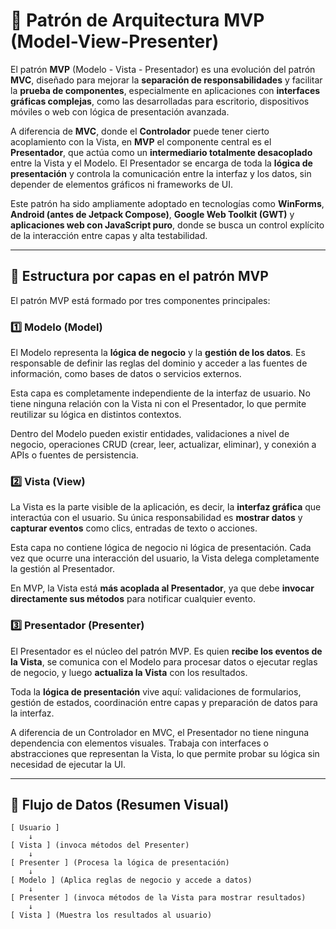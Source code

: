# 🧱 Patrón de Arquitectura MVP (Model-View-Presenter)

El patrón **MVP** (Modelo - Vista - Presentador) es una evolución del patrón **MVC**, diseñado para mejorar la **separación de responsabilidades** y facilitar la **prueba de componentes**, especialmente en aplicaciones con **interfaces gráficas complejas**, como las desarrolladas para escritorio, dispositivos móviles o web con lógica de presentación avanzada.

A diferencia de **MVC**, donde el **Controlador** puede tener cierto acoplamiento con la Vista, en **MVP** el componente central es el **Presentador**, que actúa como un **intermediario totalmente desacoplado** entre la Vista y el Modelo. El Presentador se encarga de toda la **lógica de presentación** y controla la comunicación entre la interfaz y los datos, sin depender de elementos gráficos ni frameworks de UI.

Este patrón ha sido ampliamente adoptado en tecnologías como **WinForms**, **Android (antes de Jetpack Compose)**, **Google Web Toolkit (GWT)** y **aplicaciones web con JavaScript puro**, donde se busca un control explícito de la interacción entre capas y alta testabilidad.

---

## 🧩 Estructura por capas en el patrón MVP

El patrón MVP está formado por tres componentes principales:

### 1️⃣ Modelo (Model)

El Modelo representa la **lógica de negocio** y la **gestión de los datos**. Es responsable de definir las reglas del dominio y acceder a las fuentes de información, como bases de datos o servicios externos.

Esta capa es completamente independiente de la interfaz de usuario. No tiene ninguna relación con la Vista ni con el Presentador, lo que permite reutilizar su lógica en distintos contextos.

Dentro del Modelo pueden existir entidades, validaciones a nivel de negocio, operaciones CRUD (crear, leer, actualizar, eliminar), y conexión a APIs o fuentes de persistencia.

### 2️⃣ Vista (View)

La Vista es la parte visible de la aplicación, es decir, la **interfaz gráfica** que interactúa con el usuario. Su única responsabilidad es **mostrar datos** y **capturar eventos** como clics, entradas de texto o acciones.

Esta capa no contiene lógica de negocio ni lógica de presentación. Cada vez que ocurre una interacción del usuario, la Vista delega completamente la gestión al Presentador.

En MVP, la Vista está **más acoplada al Presentador**, ya que debe **invocar directamente sus métodos** para notificar cualquier evento.

### 3️⃣ Presentador (Presenter)

El Presentador es el núcleo del patrón MVP. Es quien **recibe los eventos de la Vista**, se comunica con el Modelo para procesar datos o ejecutar reglas de negocio, y luego **actualiza la Vista** con los resultados.

Toda la **lógica de presentación** vive aquí: validaciones de formularios, gestión de estados, coordinación entre capas y preparación de datos para la interfaz.

A diferencia de un Controlador en MVC, el Presentador no tiene ninguna dependencia con elementos visuales. Trabaja con interfaces o abstracciones que representan la Vista, lo que permite probar su lógica sin necesidad de ejecutar la UI.

---

## 🔄 Flujo de Datos (Resumen Visual)

```text
[ Usuario ]
    ↓
[ Vista ] (invoca métodos del Presenter)
    ↓
[ Presenter ] (Procesa la lógica de presentación)
    ↓
[ Modelo ] (Aplica reglas de negocio y accede a datos)
    ↓
[ Presenter ] (invoca métodos de la Vista para mostrar resultados)
    ↓
[ Vista ] (Muestra los resultados al usuario)

```
